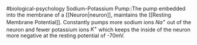 #biological-psychology 
Sodium-Potassium Pump::The pump embedded into the membrane of a [[Neuron|neuron]], maintains the [[Resting Membrane Potential]]. Constantly pumps more sodium ions $Na^+$ out of the neuron and fewer potassium ions $K^+$ which keeps the inside of the neuron more negative at the resting potential of -70mV.